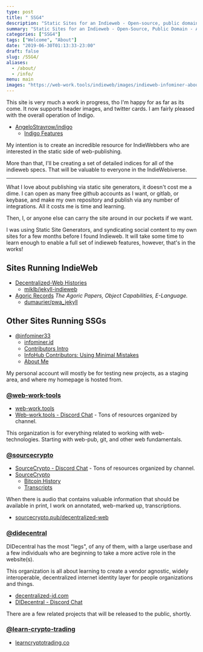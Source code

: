 ```yaml
---
type: post
title: " SSG4"
description: "Static Sites for an Indieweb - Open-source, public domain, educational initiative for applying indieweb principles to static site web-publishing"
summary: "Static Sites for an Indieweb - Open-Source, Public Domain - Applying IndieWeb principles to Static Web-Publishing."
categories: ["SSG4"]
tags: ["Welcome", "About"]
date: "2019-06-30T01:13:33-23:00"
draft: false
slug: /SSG4/
aliases:
  - /about/
  - /info/
menu: main
images: "https://web-work.tools/indieweb/images/indieweb-infominer-about.jpg"
---
```


This site is very much a work in progress, tho I'm happy for as far as its come. It now supports header images, and twitter cards. I am fairly pleased with the overall operation of Indigo.

* [AngeloStravrow/indigo](https://github.com/AngeloStavrow/indigo)
  * [Indigo Features](/indigo-features/)


My intention is to create an incredible resource for IndieWebbers who are interested in the static side of web-publishing.

More than that, I'll be creating a set of detailed indices for all of the indieweb specs. That will be valuable to everyone in the IndieWebiverse.

---

What I love about publishing via static site generators, it doesn't cost me a dime. I can open as many free github accounts as I want, or gitlab, or keybase, and make my own repository and publish via any number of integrations. All it costs me is time and learning. 

Then, I, or anyone else can carry the site around in our pockets if we want.

I was using Static Site Generators, and syndicating social content to my own sites for a few months before I found Indieweb. It will take some time to learn enough to enable a full set of indieweb features, however, that's in the works!

## Sites Running IndieWeb

* [Decentralized-Web Histories](https://sourcecrypto.pub/decentralized-web) 
  * [miklb/jekyll-indieweb](https://github.com/miklb/jekyll-indieweb)
* [Agoric Records](https://agoric-records.xyz) _The Agoric Papers, Object Capabilities, E-Language._
  * [dumaurier/pwa_jekyll](https://github.com/dumaurier/pwa_jekyll)

## Other Sites Running SSGs

* [@infominer33](https://github.com/infominer33)  
  * [infominer.id](https://infominer.id)
  * [Contributors Intro](https://infominer.id/contributors-intro/)
  * [InfoHub Contributors: Using Minimal Mistakes](https://infominer.id/using-minimal-mistakes/)
  * [About Me](https://infominer.id/about)

My personal account will mostly be for testing new projects, as a staging area, and where my homepage is hosted from.

### [@web-work-tools](https://github.com/web-work-tools)

* [web-work.tools](https://web-work.tools)
* [Web-work.tools - Discord Chat](https://discord.gg/H6jF3SZ) - Tons of resources organized by channel.

This organization is for everything related to working with web-technologies. Starting with web-pub, git, and other web fundamentals.

### [@sourcecrypto](https://github.com/sourcecrypto)

* [SourceCrypto - Discord Chat](https://discord.gg/ahTuPMY) - Tons of resources organized by channel.
* [SourceCrypto](https://sourcecrypto.pub)
  * [Bitcoin History](https://sourcecrypto.pub/bitcoin-history)
  * [Transcripts](https://sourcecrypto.pub/transcripts) 

When there is audio that contains valuable information that should be available in print, I work on annotated, web-marked up, transcriptions.

* [sourcecrypto.pub/decentralized-web](https://sourcecrypto.pub/decentralized-web)


### [@didecentral](https://github.com/didecentral)

DIDecentral has the most "legs", of any of them, with a large userbase and a few individuals who are beginning to take a more active role in the website(s).

This organization is all about learning to create a vendor agnostic, widely interoperable, decentralized internet identity layer for people organizations and things.

* [decentralized-id.com](https://decentralized-id.com)
* [DIDecentral - Discord Chat](https://discord.gg/eYm2XvZ)

There are a few related projects that will be released to the public, shortly.


### [@learn-crypto-trading](https://github.com/learn-crypto-trading)

* [learncryptotrading.co](https://learncryptotrading.co)

